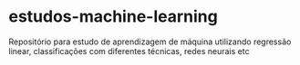 # estudos-machine-learning
Repositório para estudo de aprendizagem de máquina utilizando regressão linear, classificações com diferentes técnicas,  redes neurais etc
